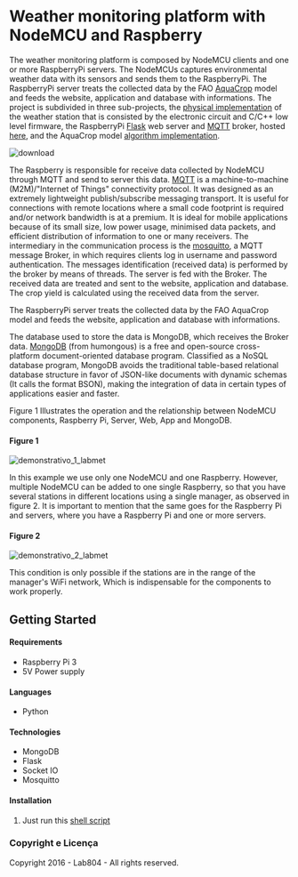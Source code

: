 
# Weather monitoring platform with NodeMCU and Raspberry

The weather monitoring platform is composed by NodeMCU clients and one or more RaspberryPi servers. The NodeMCUs captures environmental weather data with its sensors and sends them to the RaspberryPi. The RaspberryPi server treats the collected data by the FAO [AquaCrop](http://www.fao.org/nr/water/docs/irrigationdrainage66.pdf) model and feeds the website, application and database with informations. The project is subdivided in three sub-projects, the [physical implementation](https://github.com/lab804/labmet-weatherstation) of the weather station that is consisted by the electronic circuit and C/C++ low level firmware, the RaspberryPi [Flask](http://flask.pocoo.org/) web server and [MQTT](http://mqtt.org/) broker, hosted [here](https://github.com/lab804), and the AquaCrop model [algorithm implementation](https://github.com/lab804).

![download](https://cloud.githubusercontent.com/assets/22622042/19200013/2f33d736-8c9d-11e6-9320-64f6caaec629.png)

The Raspberry is responsible for receive data collected by NodeMCU through MQTT and send to server this data.  [MQTT](www.mqtt.org) is a machine-to-machine (M2M)/"Internet of Things" connectivity protocol. It was designed as an extremely lightweight publish/subscribe messaging transport. It is useful for connections with remote locations where a small code footprint is required and/or network bandwidth is at a premium. It is ideal for mobile applications because of its small size, low power usage, minimised data packets, and efficient distribution of information to one or many receivers. The intermediary in the communication process is the [mosquitto](https://mosquitto.org/documentation/), a MQTT message Broker, in which requires clients log in username and password authentication. The messages identification (received data) is performed by the broker by means of threads. The server is fed with the Broker. The received data are treated and sent to the website, application and database. The crop yield is calculated using the received data from the server.

The RaspberryPi server treats the collected data by the FAO AquaCrop model and feeds the website, application and database with informations.

The database used to store the data is MongoDB, which receives the Broker data. [MongoDB](https://www.mongodb.com/) (from humongous) is a free and open-source cross-platform document-oriented database program. Classified as a NoSQL database program, MongoDB avoids the traditional table-based relational database structure in favor of JSON-like documents with dynamic schemas (It calls the format BSON), making the integration of data in certain types of applications easier and faster.


Figure 1 Illustrates the operation and the relationship between NodeMCU components, Raspberry Pi, Server, Web, App and MongoDB.

#### Figure 1
![demonstrativo_1_labmet](https://cloud.githubusercontent.com/assets/22622042/19085103/771c335a-8a3f-11e6-8490-23a1b3c566d1.png)


In this example we use only one NodeMCU and one Raspberry. However, multiple NodeMCU can be added to one single Raspberry, so that you have several stations in different locations using a single manager, as observed in figure 2. It is important to mention that the same goes for the Raspberry Pi and servers, where you have a Raspberry Pi and one or more servers.

#### Figure 2
![demonstrativo_2_labmet](https://cloud.githubusercontent.com/assets/22622042/19085120/902669d8-8a3f-11e6-85ad-532257b41262.png)

This condition is only possible if the stations are in the range of the manager's WiFi network, Which is indispensable for the components to work properly.

## Getting Started

#### Requirements
* Raspberry Pi 3
* 5V Power supply

#### Languages
* Python

#### Technologies
* MongoDB
* Flask
* Socket IO
* Mosquitto

#### Installation

1. Just run this [shell script](https://github.com/lab804/generate-ap/blob/master/create.sh)


### Copyright e Licença

Copyright 2016 - Lab804 - All rights reserved.
